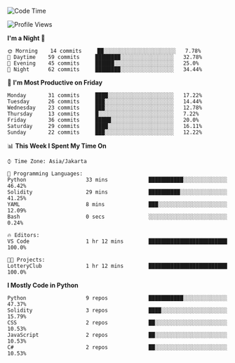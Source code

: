 <!--START_SECTION:waka-->
![Code Time](http://img.shields.io/badge/Code%20Time-979%20hrs%2019%20mins-blue)

![Profile Views](http://img.shields.io/badge/Profile%20Views-3-blue)

**I'm a Night 🦉** 

```text
🌞 Morning    14 commits     ██░░░░░░░░░░░░░░░░░░░░░░░   7.78% 
🌆 Daytime    59 commits     ████████░░░░░░░░░░░░░░░░░   32.78% 
🌃 Evening    45 commits     ██████░░░░░░░░░░░░░░░░░░░   25.0% 
🌙 Night      62 commits     ████████░░░░░░░░░░░░░░░░░   34.44%

```
📅 **I'm Most Productive on Friday** 

```text
Monday       31 commits     ████░░░░░░░░░░░░░░░░░░░░░   17.22% 
Tuesday      26 commits     ███░░░░░░░░░░░░░░░░░░░░░░   14.44% 
Wednesday    23 commits     ███░░░░░░░░░░░░░░░░░░░░░░   12.78% 
Thursday     13 commits     █░░░░░░░░░░░░░░░░░░░░░░░░   7.22% 
Friday       36 commits     █████░░░░░░░░░░░░░░░░░░░░   20.0% 
Saturday     29 commits     ████░░░░░░░░░░░░░░░░░░░░░   16.11% 
Sunday       22 commits     ███░░░░░░░░░░░░░░░░░░░░░░   12.22%

```


📊 **This Week I Spent My Time On** 

```text
⌚︎ Time Zone: Asia/Jakarta

💬 Programming Languages: 
Python                   33 mins             ███████████░░░░░░░░░░░░░░   46.42% 
Solidity                 29 mins             ██████████░░░░░░░░░░░░░░░   41.25% 
YAML                     8 mins              ███░░░░░░░░░░░░░░░░░░░░░░   12.09% 
Bash                     0 secs              ░░░░░░░░░░░░░░░░░░░░░░░░░   0.24%

🔥 Editors: 
VS Code                  1 hr 12 mins        █████████████████████████   100.0%

🐱‍💻 Projects: 
LotteryClub              1 hr 12 mins        █████████████████████████   100.0%

```

**I Mostly Code in Python** 

```text
Python                   9 repos             ███████████░░░░░░░░░░░░░░   47.37% 
Solidity                 3 repos             ████░░░░░░░░░░░░░░░░░░░░░   15.79% 
CSS                      2 repos             ██░░░░░░░░░░░░░░░░░░░░░░░   10.53% 
JavaScript               2 repos             ██░░░░░░░░░░░░░░░░░░░░░░░   10.53% 
C#                       2 repos             ██░░░░░░░░░░░░░░░░░░░░░░░   10.53%

```



<!--END_SECTION:waka-->
